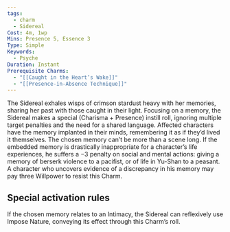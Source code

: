 ```yaml
---
tags:
  - charm
  - Sidereal
Cost: 4m, 1wp
Mins: Presence 5, Essence 3
Type: Simple
Keywords:
  - Psyche
Duration: Instant
Prerequisite Charms:
  - "[[Caught in the Heart’s Wake]]"
  - "[[Presence-in-Absence Technique]]"
---
```

The Sidereal exhales wisps of crimson stardust heavy with her memories, sharing her past with those caught in their light. Focusing on a memory, the Sidereal makes a special (Charisma + Presence) instill roll, ignoring multiple target penalties and the need for a shared language. Affected characters have the memory implanted in their minds, remembering it as if they’d lived it themselves. The chosen memory can’t be more than a scene long. If the embedded memory is drastically inappropriate for a character’s life experiences, he suffers a −3 penalty on social and mental actions: giving a memory of berserk violence to a pacifist, or of life in Yu-Shan to a peasant. A character who uncovers evidence of a discrepancy in his memory may pay three Willpower to resist this Charm. 

## Special activation rules

If the chosen memory relates to an Intimacy, the Sidereal can reflexively use Impose Nature, conveying its effect through this Charm’s roll.